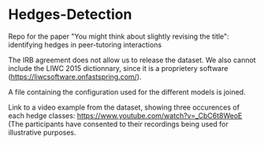 # Hedges-Detection

Repo for the paper "You might think about slightly revising the title": identifying hedges in peer-tutoring interactions

The IRB agreement does not allow us to release the dataset. We also cannot include the LIWC 2015 dictionnary, since it is a proprietery software (https://liwcsoftware.onfastspring.com/). 

A file containing the configuration used for the different models is joined. 

Link to a video example from the dataset, showing three occurences of each hedge classes: https://www.youtube.com/watch?v=_CbC6t8WeoE (The participants have consented to their recordings being used for illustrative purposes.
